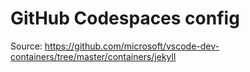 # GitHub Codespaces config

Source: <https://github.com/microsoft/vscode-dev-containers/tree/master/containers/jekyll>